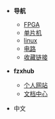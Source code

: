 
* **导航**
    * [FPGA](fpga/)
    * [单片机](mcu/)
    * [linux](linux/)
    * [电路](electric/)
    * [收藏链接](link/)

* **fzxhub**
    * [个人网站](https://fzxhub.com)
    * [文档中心](https://docs.fzxhub.com)

* 中文




